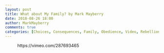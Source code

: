 ```yaml
---
layout: post
title: What about My Family? by Mark Mayberry
date: 2018-08-26 18:00
author: MarkMayberry
comments: true
categories: [Choices, Consequences, Family, Obedience, Video, Rebellion, Sermon]
---
```

<!-- wp:core-embed/vimeo {"url":"https://vimeo.com/287693465","type":"video","providerNameSlug":"vimeo"} -->
<figure class="wp-block-embed-vimeo wp-block-embed is-type-video is-provider-vimeo">
https://vimeo.com/287693465
</figure>
<!-- /wp:core-embed/vimeo -->
